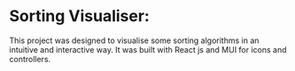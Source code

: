 # Sorting Visualiser:

This project was designed to visualise some sorting algorithms in an intuitive and interactive way. It was built with React js and MUI for icons and controllers. 


